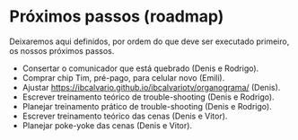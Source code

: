 # Próximos passos (roadmap)

Deixaremos aqui definidos, por ordem do que deve ser executado primeiro, os nossos próximos passos.

- Consertar o comunicador que está quebrado (Denis e Rodrigo).
- Comprar chip Tim, pré-pago, para celular novo (Emili).
- Ajustar https://ibcalvario.github.io/ibcalvariotv/organograma/ (Denis).
- Escrever treinamento teórico de trouble-shooting (Denis e Rodrigo).
- Planejar treinamento prático de trouble-shooting (Denis e Rodrigo).
- Escrever treinamento teórico das cenas (Denis e Vitor).
- Planejar poke-yoke das cenas (Denis e Vitor).
